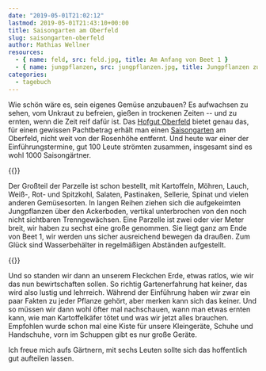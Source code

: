 ```yaml
---
date: "2019-05-01T21:02:12"
lastmod: 2019-05-01T21:43:10+00:00
title: Saisongarten am Oberfeld
slug: saisongarten-oberfeld
author: Mathias Wellner
resources:
  - { name: feld, src: feld.jpg, title: Am Anfang von Beet 1 }
  - { name: jungpflanzen, src: jungpflanzen.jpg, title: Jungpflanzen zur Lückenbefüllung }
categories:
  - tagebuch
---
```

Wie schön wäre es, sein eigenes Gemüse anzubauen? Es aufwachsen zu sehen, vom Unkraut zu befreien, gießen in trockenen Zeiten -- und zu ernten, wenn die Zeit reif dafür ist. Das [Hofgut Oberfeld](https://www.landwirtschaft-oberfeld.de/startseite.html) bietet genau das, für einen gewissen Pachtbetrag erhält man einen [Saisongarten](https://www.landwirtschaft-oberfeld.de/hofgut-saisongarten.html) am Oberfeld, nicht weit von der Rosenhöhe entfernt. Und heute war einer der Einführungstermine, gut 100 Leute strömten zusammen, insgesamt sind es wohl 1000 Saisongärtner. 
<!--more-->

{{<responsive-image name="feld">}}

Der Großteil der Parzelle ist schon bestellt, mit Kartoffeln, Möhren, Lauch, Weiß-, Rot- und Spitzkohl, Salaten, Pastinaken, Sellerie, Spinat und vielen anderen Gemüsesorten. In langen Reihen ziehen sich die aufgekeimten Jungpflanzen über den Ackerboden, vertikal unterbrochen von den noch nicht sichtbaren Trenngewächsen. Eine Parzelle ist zwei oder vier Meter breit, wir haben zu sechst eine große genommen. Sie liegt ganz am Ende von Beet 1, wir werden uns sicher ausreichend bewegen da draußen. Zum Glück sind Wasserbehälter in regelmäßigen Abständen aufgestellt. 

{{<responsive-image name="jungpflanzen">}}

Und so standen wir dann an unserem Fleckchen Erde, etwas ratlos, wie wir das nun bewirtschaften sollen. So richtig Gartenerfahrung hat keiner, das wird also lustig und lehrreich. Während der Einführung haben wir zwar ein paar Fakten zu jeder Pflanze gehört, aber merken kann sich das keiner. Und so müssen wir dann wohl öfter mal nachschauen, wann man etwas ernten kann, wie man Kartoffelkäfer tötet und was wir jetzt alles brauchen. Empfohlen wurde schon mal eine Kiste für unsere Kleingeräte, Schuhe und Handschuhe, vorn im Schuppen gibt es nur große Geräte. 

Ich freue mich aufs Gärtnern, mit sechs Leuten sollte sich das hoffentlich gut aufteilen lassen. 